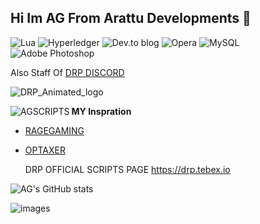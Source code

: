 ## Hi Im AG From Arattu Developments 👋
![Lua](https://img.shields.io/badge/lua-%232C2D72.svg?style=for-the-badge&logo=lua&logoColor=white) ![Hyperledger](https://img.shields.io/badge/hyperledger-2F3134?style=for-the-badge&logo=hyperledger&logoColor=white) ![Dev.to blog](https://img.shields.io/badge/dev.to-0A0A0A?style=for-the-badge&logo=dev.to&logoColor=white) ![Opera](https://img.shields.io/badge/Opera-FF1B2D?style=for-the-badge&logo=Opera&logoColor=white) 	![MySQL](https://img.shields.io/badge/mysql-%2300f.svg?style=for-the-badge&logo=mysql&logoColor=white) ![Adobe Photoshop](https://img.shields.io/badge/adobe%20photoshop-%2331A8FF.svg?style=for-the-badge&logo=adobe%20photoshop&logoColor=white) 

Also Staff Of [DRP DISCORD](https://discord.gg/U8VYKVX4CC)

![DRP_Animated_logo](https://github.com/AGSCRIPTS/AGSCRIPTS/assets/118326183/b3b43de0-7755-4652-b1f5-a7d59d8ad7e4)


<p><img align="left" src="https://github-readme-stats.vercel.app/api/top-langs?username=AGSCRIPTS&show_icons=true&theme=dark&title_color=00ffcc&text_color=0beefe&bg_color=070707&hide_border=true&locale=en&layout=compact" alt="AGSCRIPTS" /></p>


**MY Inspration**
- [RAGEGAMING](https://github.com/Rage-Gaming)
* [OPTAXER](https://github.com/OPTAXER)

  DRP OFFICIAL SCRIPTS PAGE
  https://drp.tebex.io

![AG's GitHub stats](https://github-readme-stats.vercel.app/api?username=AGSCRIPTS&show_icons=true&theme=transparent)

![images](https://github.com/AGSCRIPTS/AGSCRIPTS/assets/118326183/94194703-5513-42fa-8be5-1f110c6669f9)

